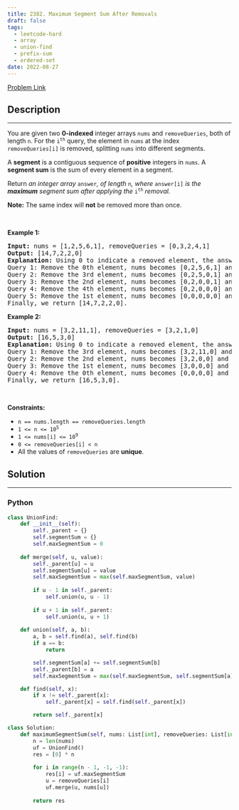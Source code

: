 ```yaml
---
title: 2382. Maximum Segment Sum After Removals
draft: false
tags: 
  - leetcode-hard
  - array
  - union-find
  - prefix-sum
  - ordered-set
date: 2022-08-27
---
```


[Problem Link](https://leetcode.com/problems/maximum-segment-sum-after-removals/)

## Description

---
<p>You are given two <strong>0-indexed</strong> integer arrays <code>nums</code> and <code>removeQueries</code>, both of length <code>n</code>. For the <code>i<sup>th</sup></code> query, the element in <code>nums</code> at the index <code>removeQueries[i]</code> is removed, splitting <code>nums</code> into different segments.</p>

<p>A <strong>segment</strong> is a contiguous sequence of <strong>positive</strong> integers in <code>nums</code>. A <strong>segment sum</strong> is the sum of every element in a segment.</p>

<p>Return<em> an integer array </em><code>answer</code><em>, of length </em><code>n</code><em>, where </em><code>answer[i]</code><em> is the <strong>maximum</strong> segment sum after applying the </em><code>i<sup>th</sup></code> <em>removal.</em></p>

<p><strong>Note:</strong> The same index will <strong>not</strong> be removed more than once.</p>

<p>&nbsp;</p>
<p><strong class="example">Example 1:</strong></p>

<pre>
<strong>Input:</strong> nums = [1,2,5,6,1], removeQueries = [0,3,2,4,1]
<strong>Output:</strong> [14,7,2,2,0]
<strong>Explanation:</strong> Using 0 to indicate a removed element, the answer is as follows:
Query 1: Remove the 0th element, nums becomes [0,2,5,6,1] and the maximum segment sum is 14 for segment [2,5,6,1].
Query 2: Remove the 3rd element, nums becomes [0,2,5,0,1] and the maximum segment sum is 7 for segment [2,5].
Query 3: Remove the 2nd element, nums becomes [0,2,0,0,1] and the maximum segment sum is 2 for segment [2]. 
Query 4: Remove the 4th element, nums becomes [0,2,0,0,0] and the maximum segment sum is 2 for segment [2]. 
Query 5: Remove the 1st element, nums becomes [0,0,0,0,0] and the maximum segment sum is 0, since there are no segments.
Finally, we return [14,7,2,2,0].</pre>

<p><strong class="example">Example 2:</strong></p>

<pre>
<strong>Input:</strong> nums = [3,2,11,1], removeQueries = [3,2,1,0]
<strong>Output:</strong> [16,5,3,0]
<strong>Explanation:</strong> Using 0 to indicate a removed element, the answer is as follows:
Query 1: Remove the 3rd element, nums becomes [3,2,11,0] and the maximum segment sum is 16 for segment [3,2,11].
Query 2: Remove the 2nd element, nums becomes [3,2,0,0] and the maximum segment sum is 5 for segment [3,2].
Query 3: Remove the 1st element, nums becomes [3,0,0,0] and the maximum segment sum is 3 for segment [3].
Query 4: Remove the 0th element, nums becomes [0,0,0,0] and the maximum segment sum is 0, since there are no segments.
Finally, we return [16,5,3,0].
</pre>

<p>&nbsp;</p>
<p><strong>Constraints:</strong></p>

<ul>
	<li><code>n == nums.length == removeQueries.length</code></li>
	<li><code>1 &lt;= n &lt;= 10<sup>5</sup></code></li>
	<li><code>1 &lt;= nums[i] &lt;= 10<sup>9</sup></code></li>
	<li><code>0 &lt;= removeQueries[i] &lt; n</code></li>
	<li>All the values of <code>removeQueries</code> are <strong>unique</strong>.</li>
</ul>


## Solution

---
### Python
``` py title='maximum-segment-sum-after-removals'
class UnionFind:
    def __init__(self):
        self._parent = {}
        self.segmentSum = {}
        self.maxSegmentSum = 0
    
    def merge(self, u, value):
        self._parent[u] = u
        self.segmentSum[u] = value
        self.maxSegmentSum = max(self.maxSegmentSum, value)
        
        if u - 1 in self._parent:
            self.union(u, u - 1)
        
        if u + 1 in self._parent:
            self.union(u, u + 1)
    
    def union(self, a, b):
        a, b = self.find(a), self.find(b)
        if a == b:
            return

        self.segmentSum[a] += self.segmentSum[b]
        self._parent[b] = a
        self.maxSegmentSum = max(self.maxSegmentSum, self.segmentSum[a])

    def find(self, x):
        if x != self._parent[x]:
            self._parent[x] = self.find(self._parent[x])

        return self._parent[x]

class Solution:
    def maximumSegmentSum(self, nums: List[int], removeQueries: List[int]) -> List[int]:
        n = len(nums)
        uf = UnionFind()
        res = [0] * n
        
        for i in range(n - 1, -1, -1):
            res[i] = uf.maxSegmentSum
            u = removeQueries[i]
            uf.merge(u, nums[u])
        
        return res
        
```

